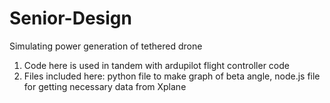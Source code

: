 # Senior-Design
Simulating power generation of tethered drone

1. Code here is used in tandem with ardupilot flight controller code
2. Files included here: python file to make graph of beta angle, node.js file for getting necessary data from Xplane
